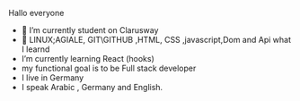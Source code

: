 Hallo everyone

- 🔭 I’m currently student on Clarusway
- 🌱 LINUX;AGIALE, GIT\GITHUB ,HTML, CSS ,javascript,Dom and Api what I learnd
- I’m currently learning React (hooks)
- my functional goal is to be Full stack developer
- I live in Germany
- I speak Arabic , Germany and English.
  
